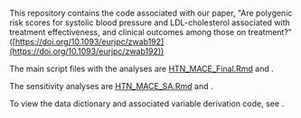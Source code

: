 This repository contains the code associated with our paper, "Are polygenic risk scores for systolic blood pressure and LDL-cholesterol associated with treatment effectiveness, and clinical outcomes among those on treatment?" ([https://doi.org/10.1093/eurjpc/zwab192](https://doi.org/10.1093/eurjpc/zwab192))

The main script files with the analyses are [HTN_MACE_Final.Rmd]() and []().

The sensitivity analyses are [HTN_MACE_SA.Rmd]() and []().

To view the data dictionary and associated variable derivation code, see []().
